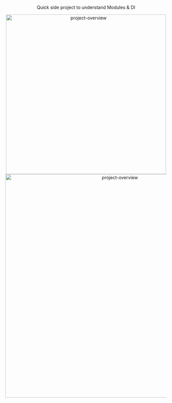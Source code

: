 <p align="center">Quick side project to understand 
Modules & DI</p>

<p align="center">
  <img src="https://user-images.githubusercontent.com/65123474/206864272-2623ad38-32a5-4600-adf2-9e29e18114f4.png" width="500" alt="project-overview" />
  <img src="https://user-images.githubusercontent.com/65123474/206864274-b1ca04bc-ed9e-4b97-99cf-b1dd2fc25dcb.png" width="700" alt="project-overview" />
</p>
